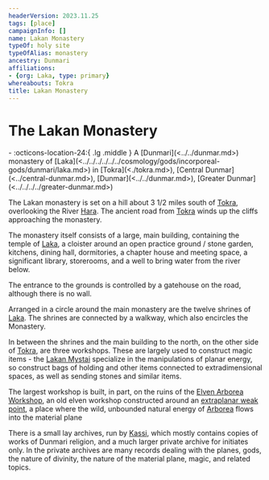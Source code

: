 ```yaml
---
headerVersion: 2023.11.25
tags: [place]
campaignInfo: []
name: Lakan Monastery
typeOf: holy site
typeOfAlias: monastery
ancestry: Dunmari
affiliations:
- {org: Laka, type: primary}
whereabouts: Tokra
title: Lakan Monastery
---
```

# The Lakan Monastery
<div class="grid cards ext-narrow-margin ext-one-column" markdown>
-    :octicons-location-24:{ .lg .middle } A [Dunmari](<../../dunmar.md>) monastery of [Laka](<../../../../../../cosmology/gods/incorporeal-gods/dunmari/laka.md>) in [Tokra](<./tokra.md>), [Central Dunmar](<../central-dunmar.md>), [Dunmar](<../../dunmar.md>), [Greater Dunmar](<../../../../greater-dunmar.md>)  
</div>


The Lakan monastery is set on a hill about 3 1/2 miles south of [Tokra](<./tokra.md>), overlooking the River [Hara](<../../../../rivers/hara-watershed/hara.md>). The ancient road from [Tokra](<./tokra.md>) winds up the cliffs approaching the monastery.

The monastery itself consists of a large, main building, containing the temple of [Laka](<../../../../../../cosmology/gods/incorporeal-gods/dunmari/laka.md>), a cloister around an open practice ground / stone garden, kitchens, dining hall, dormitories, a chapter house and meeting space, a significant library, storerooms, and a well to bring water from the river below.

The entrance to the grounds is controlled by a gatehouse on the road, although there is no wall.

Arranged in a circle around the main monastery are the twelve shrines of [Laka](<../../../../../../cosmology/gods/incorporeal-gods/dunmari/laka.md>). The shrines are connected by a walkway, which also encircles the Monastery.

In between the shrines and the main building to the north, on the other side of [Tokra](<./tokra.md>), are three workshops. These are largely used to construct magic items - the [Lakan Mystai](<../../../../../../groups/dunmari-mystery-cults/lakan-mystai.md>) specialize in the manipulations of planar energy, so construct bags of holding and other items connected to extradimensional spaces, as well as sending stones and similar items. 

The largest workshop is built, in part, on the ruins of the [Elven Arborea Workshop](<../../../../dunmari-basin/elven-arborea-workshop.md>), an old elven workshop constructed around an [extraplanar weak point](<../../../../../../cosmology/multiverse/extraplanar-weak-point.md>), a place where the wild, unbounded natural energy of [Arborea](<../../../../../../cosmology/multiverse/spiritual-realms/primal-realms/arborea.md>) flows into the material plane

There is a small lay archives, run by [Kassi](<../../../../../../people/dunmari/kassi.md>), which mostly contains copies of works of Dunmari religion, and a much larger private archive for initiates only. In the private archives are many records dealing with the planes, gods, the nature of divinity, the nature of the material plane, magic, and related topics.






